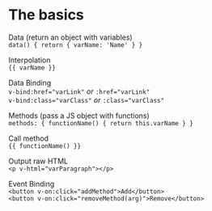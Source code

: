 # The basics

Data (return an object with variables)  
`data() { return { varName: 'Name' } }`  

Interpolation  
`{{ varName }}`  

Data Binding  
`v-bind:href="varLink"` _or_ `:href="varLink"`  
`v-bind:class="varClass"` _or_ `:class="varClass"`  

Methods (pass a JS object with functions)  
`methods: { functionName() { return this.varName } }`  

Call method  
`{{ functionName() }}`  

Output raw HTML  
`<p v-html="varParagraph"></p>`  

Event Binding  
`<button v-on:click="addMethod">Add</button>`  
`<button v-on:click="removeMethod(arg)">Remove</button>`
